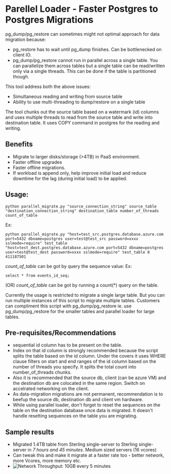 # Parellel Loader - Faster Postgres to Postgres Migrations
pg\_dump/pg\_restore can sometimes might not optimal approach for data migration because:
- pg\_restore has to wait until pg\_dump finishes. Can be bottlenecked on client IO.
- pg\_dump/pg\_restore cannot run in parallel across a single table. You can parallelize them across tables but a single table can be read/written only via a single threads. This can be done if the table is partitioned though.

This tool address both the above issues:
- Simultaneous reading and writing from source table
- Ability to use multi-threading to dump/restore on a single table

The tool chunks out the source table based on a watermark (id) columns and uses multiple threads to read from the source table and write into destination table. It uses COPY command in postgres for the reading and writing.

## Benefits
- Migrate to larger disks/storage (>4TB) in PaaS environment.
- Faster offline upgrades 
- Faster offline migrations. 
- If workload is append only, help improve initial load and reduce downtime for the lag (during initial load) to be applied. 

## Usage:
```
python parallel_migrate.py "source_connection_string" source_table "destination_connection_string" destination_table number_of_threads count_of_table
```
Ex:
```
python parallel_migrate.py "host=test_src.postgres.database.azure.com port=5432 dbname=postgres user=test@test_src password=xxxx sslmode=require" test_table "host=test_dest.postgres.database.azure.com port=5432 dbname=postgres user=test@test_dest password=xxxx sslmode=require" test_table 8 411187501
```
*count_of_table* can be got by query the sequence value:
Ex:
```
select * from events_id_seq;
```
(OR) *count_of_table* can be got by running a count(*) query on the table.

Currently the usage is restricted to migrate a single large table. But you can run multiple instances of this script to migrate multiple tables. Customers can compliment this script with pg_dump/pg_restore ie. use pg_dump/pg_restore for the smaller tables and parallel loader for large tables.

## Pre-requisites/Recommendations
- sequential id column has to be present on the table.
- Index on that id column is strongly recommended because the script splits the table based on the id column. Under the covers it uses WHERE clause filters on start and end ranges of the id column based on the number of threads you specify. It splits the total count into number\_of\_threads chunks.
- Also it is recommended that the source db, client (can be azure VM) and the destination db are colocated in the same region. Switch on accelrated networking on the client.
- As data-migration migrations are not permanent, recommendation is to beefup the source db, destination db and client vm hardware.
- While using parallel loader, don't forget to reset the sequences on the table on the destination database once data is migrated. It doesn't handle resetting sequences on the table you are migrating.

## Sample results
-  Migrated 1.4TB table from Sterling single-server to Sterling single-server in *7 hours and 45 minutes*. Medium sized servers (16 vcores)
-  Can tweak this and make it migrate at a faster rate too - better network, more Vcores, more memory etc.
- ![Network Throughput: 10GB every 5 minutes](https://github.com/microsoft/OrcasNinjaTeam/blob/master/azure-postgresql/data_migration/image003.png) 
